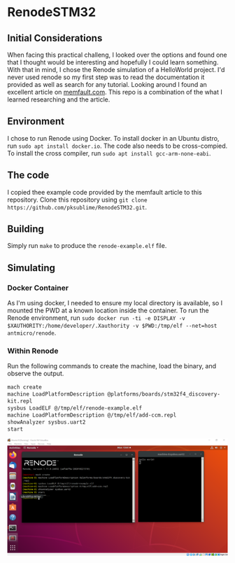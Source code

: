 # RenodeSTM32

## Initial Considerations
When facing this practical challeng, I looked over the options and found one that I thought would be interesting and hopefully I could learn something. With that in mind, I chose the Renode simulation of a HelloWorld project.
I'd never used renode so my first step was to read the documentation it provided as well as search for any tutorial. Looking around I found an excellent article on [memfault.com](https://interrupt.memfault.com/blog/intro-to-renode).
This repo is a combination of the what I learned researching and the article.

## Environment
I chose to run Renode using Docker. To install docker in an Ubuntu distro, run ```sudo apt install docker.io```.
The code also needs to be cross-compied. To install the cross compiler, run ```sudo apt install gcc-arm-none-eabi```.

## The code
I copied thee example code provided by the memfault article to this repository. Clone this repository using ```git clone https://github.com/pksublime/RenodeSTM32.git```.

## Building
Simply run ```make``` to produce the ```renode-example.elf``` file.

## Simulating
### Docker Container
As I'm using docker, I needed to ensure my local directory is available, so I mounted the PWD at a known location inside the container.
To run the Renode environment, run ```sudo docker run -ti -e DISPLAY -v $XAUTHORITY:/home/developer/.Xauthority -v $PWD:/tmp/elf --net=host antmicro/renode```.
### Within Renode
Run the following commands to create the machine, load the binary, and observe the output.
```
mach create
machine LoadPlatformDescription @platforms/boards/stm32f4_discovery-kit.repl
sysbus LoadELF @/tmp/elf/renode-example.elf
machine LoadPlatformDescription @/tmp/elf/add-ccm.repl
showAnalyzer sysbus.uart2
start
```
![Simulation Complete](https://github.com/pksublime/RenodeSTM32/blob/main/SimulationComplete.png)
